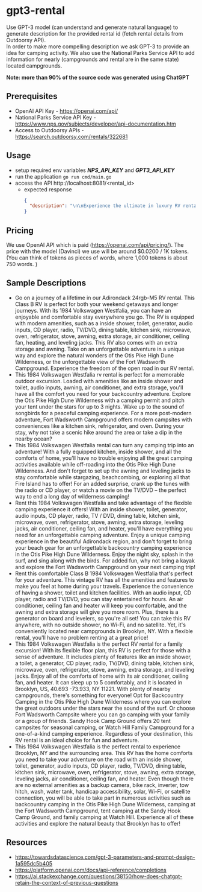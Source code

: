 # gpt3-rental

Use GPT-3 model (can understand and generate natural language) to generate description for the provided rental id (fetch rental details from Outdoorsy  API).  
In order to make more compelling description we ask GPT-3 to provide an idea for camping activity. 
We also use the National Parks Service API to add information for nearly (campgrounds and rental are in the same state) located campgrounds.

**Note: more than 90% of the source code was generated using ChatGPT**

## Prerequisites

* OpenAI API Key - https://openai.com/api/
* National Parks Service API Key - https://www.nps.gov/subjects/developer/api-documentation.htm
* Access to Outdoorsy APIs - https://search.outdoorsy.com/rentals/322681

## Usage

* setup required env variables ***NPS_API_KEY*** and ***GPT3_API_KEY***
* run the application ```go run cmd/main.go```
* access the API http://localhost:8081/<rental_id>
  * expected response
      ```json
      {
        "description": "\n\nExperience the ultimate in luxury RV rental with the 2022 Entegra Coach Vision XL. This Class A RV comes with all the amenities you need for a comfortable and enjoyable experience, including an inside shower, toilet, generator, solar, audio inputs, radio, TV/DVD, dining table, kitchen sink, microwave, oven, refrigerator, stove, 1 full, 1 king, 1 sofa, awning, backup camera, extra storage, leveling jacks, water tank, air conditioner, ceiling fan, and heater. Whether you're headed to Anacapa Island Campground or Atwell Mill Campground, you can enjoy a relaxing camping experience with all the comforts of home. For an added outdoor activity, why not explore the nearby trails? At Atwell Mill Campground, you can take a scenic hike along the Atwell-Hockett Trail and take in the breathtaking views of the East Fork of the Kaweah River."
      }
      ```

## Pricing

We use OpenAI API which is paid (https://openai.com/api/pricing/). The price with the model (Davinci) we use will be around $0.0200 / 1K tokens. (You can think of tokens as pieces of words, where 1,000 tokens is about 750 words. )

## Sample Descriptions

* Go on a journey of a lifetime in our Adirondack 24rgb-M5 RV rental. This Class B RV is perfect for both your weekend getaways and longer journeys. With its 1984 Volkswagen Westfalia, you can have an enjoyable and comfortable stay everywhere you go. The RV is equipped with modern amenities, such as a inside shower, toilet, generator, audio inputs, CD player, radio, TV/DVD, dining table, kitchen sink, microwave, oven, refrigerator, stove, awning, extra storage, air conditioner, ceiling fan, heating, and leveling jacks. This RV also comes with an extra storage and awning. Take on an unforgettable adventure in a unique way and explore the natural wonders of the Otis Pike High Dune Wilderness, or the unforgettable view of the Fort Wadsworth Campground. Experience the freedom of the open road in our RV rental.
* This 1984 Volkswagen Westfalia rv rental is perfect for a memorable outdoor excursion. Loaded with amenities like an inside shower and toilet, audio inputs, awning, air conditioner, and extra storage, you'll have all the comfort you need for your backcountry adventure. Explore the Otis Pike High Dune Wilderness with a camping permit and pitch your tent under the stars for up to 3 nights. Wake up to the sound of songbirds for a peaceful camping experience. For a more post-modern adventure, Fort Wadsworth Campground offers modern campsites with conveniences like a kitchen sink, refrigerator, and oven. During your stay, why not take a scenic hike around the area or take a dip in the nearby ocean?
* This 1984 Volkswagen Westfalia rental can turn any camping trip into an adventure! With a fully equipped kitchen, inside shower, and all the comforts of home, you'll have no trouble enjoying all the great camping activities available while off-roading into the Otis Pike High Dune Wilderness. And don't forget to set up the awning and leveling jacks to stay comfortable while stargazing, beachcombing, or exploring all that Fire Island has to offer! For an added surprise, crank up the tunes with the radio or CD player, or watch a movie on the TV/DVD – the perfect way to end a long day of wilderness camping!
* Rent this 1984 Volkswagen Westfalia and take advantage of the flexible camping experience it offers! With an inside shower, toilet, generator, audio inputs, CD player, radio, TV / DVD, dining table, kitchen sink, microwave, oven, refrigerator, stove, awning, extra storage, leveling jacks, air conditioner, ceiling fan, and heater, you'll have everything you need for an unforgettable camping adventure. Enjoy a unique camping experience in the beautiful Adirondack region, and don't forget to bring your beach gear for an unforgettable backcountry camping experience in the Otis Pike High Dune Wilderness. Enjoy the night sky, splash in the surf, and sing along with the birds. For added fun, why not bring a kayak and explore the Fort Wadsworth Campground on your next camping trip!
* Rent this comfortable Class B 1984 Volkswagen Westfalia that's perfect for your adventure. This vintage RV has all the amenities and features to make you feel at home during your travels. Experience the convenience of having a shower, toilet and kitchen facilities. With an audio input, CD player, radio and TV/DVD, you can stay entertained for hours. An air conditioner, ceiling fan and heater will keep you comfortable, and the awning and extra storage will give you more room. Plus, there is a generator on board and levelers, so you're all set! You can take this RV anywhere, with no outside shower, no Wi-Fi, and no satellite. Yet, it's conveniently located near campgrounds in Brooklyn, NY. With a flexible rental, you'll have no problem renting at a great price!
* This 1984 Volkswagen Westfalia is the perfect RV rental for a family excursion! With its flexible floor plan, this RV is perfect for those with a sense of adventure. It includes plenty of features like an inside shower, a toilet, a generator, CD player, radio, TV/DVD, dining table, kitchen sink, microwave, oven, refrigerator, stove, awning, extra storage, and leveling jacks. Enjoy all of the comforts of home with its air conditioner, ceiling fan, and heater. It can sleep up to 5 comfortably, and it is located in Brooklyn, US, 40.693 -73.933, NY 11221. With plenty of nearby campgrounds, there's something for everyone! Opt for Backcountry Camping in the Otis Pike High Dune Wilderness where you can explore the great outdoors under the stars near the sound of the surf. Or choose Fort Wadsworth Campsite where you can go camping with your family or a group of friends. Sandy Hook Camp Ground offers 20 tent campsites for seasonal camping, or Watch Hill Family Campground for a one-of-a-kind camping experience. Regardless of your destination, this RV rental is an ideal choice for fun and adventure.
* This 1984 Volkswagen Westfalia is the perfect rental to experience Brooklyn, NY and the surrounding area. This RV has the home comforts you need to take your adventure on the road with an inside shower, toilet, generator, audio inputs, CD player, radio, TV/DVD, dining table, kitchen sink, microwave, oven, refrigerator, stove, awning, extra storage, leveling jacks, air conditioner, ceiling fan, and heater. Even though there are no external amenities as a backup camera, bike rack, inverter, tow hitch, wash, water tank, handicap accessibility, solar, Wi-Fi, or satellite connection, you will be able to take part in numerous activities such as backcountry camping in the Otis Pike High Dune Wilderness, camping at the Fort Wadsworth Campground, tent camping at the Sandy Hook Camp Ground, and family camping at Watch Hill. Experience all of these activities and explore the natural beauty that Brooklyn has to offer!

## Resources

* https://towardsdatascience.com/gpt-3-parameters-and-prompt-design-1a595dc5b405
* https://platform.openai.com/docs/api-reference/completions
* https://ai.stackexchange.com/questions/38150/how-does-chatgpt-retain-the-context-of-previous-questions
